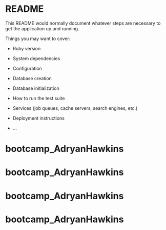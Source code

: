 # README

This README would normally document whatever steps are necessary to get the
application up and running.

Things you may want to cover:

* Ruby version

* System dependencies

* Configuration

* Database creation

* Database initialization

* How to run the test suite

* Services (job queues, cache servers, search engines, etc.)

* Deployment instructions

* ...
# bootcamp_AdryanHawkins
# bootcamp_AdryanHawkins
# bootcamp_AdryanHawkins
# bootcamp_AdryanHawkins
